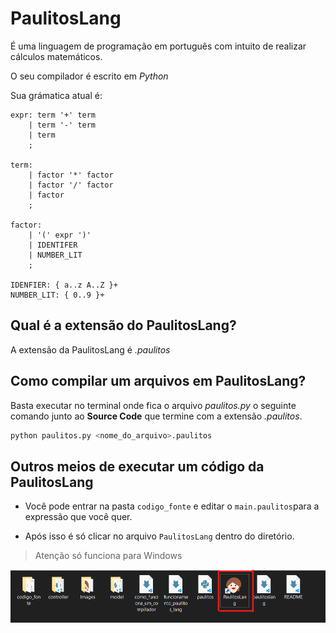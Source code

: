# PaulitosLang

É uma linguagem de programação em português com intuito de realizar cálculos matemáticos.

O seu compilador é escrito em *Python*

Sua grámatica atual é:

```
expr: term '+' term  
    | term '-' term 
    | term
    ;

term:
    | factor '*' factor
    | factor '/' factor
    | factor 
    ;

factor:
    | '(' expr ')'
    | IDENTIFER
    | NUMBER_LIT
    ;

IDENFIER: { a..z A..Z }+
NUMBER_LIT: { 0..9 }+
```

## Qual é a extensão do PaulitosLang?

A extensão da PaulitosLang é *.paulitos*

## Como compilar um arquivos em PaulitosLang?

Basta executar no terminal onde fica o arquivo *paulitos.py* o seguinte comando junto ao **Source Code** que termine com a extensão *.paulitos*.

```bash
python paulitos.py <nome_do_arquivo>.paulitos
```

## Outros meios de executar um código da PaulitosLang

- Você pode entrar na pasta `codigo_fonte` e editar o `main.paulitos`para a expressão que você quer.

- Após isso é só clicar no arquivo `PaulitosLang` dentro do diretório.

> Atenção só funciona para Windows

![Executando PaulitosLang](./Images/executando_paulitoslang.png)